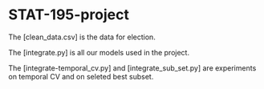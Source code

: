 # STAT-195-project

The [clean_data.csv] is the data for election.

The [integrate.py] is all our models used in the project.

The [integrate-temporal_cv.py] and [integrate_sub_set.py] are experiments on temporal CV and on seleted best subset.